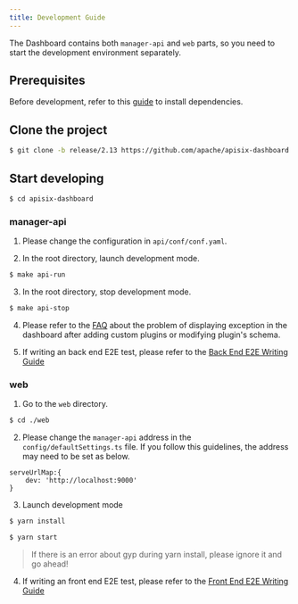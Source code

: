 ```yaml
---
title: Development Guide
---
```


<!--
#
# Licensed to the Apache Software Foundation (ASF) under one or more
# contributor license agreements.  See the NOTICE file distributed with
# this work for additional information regarding copyright ownership.
# The ASF licenses this file to You under the Apache License, Version 2.0
# (the "License"); you may not use this file except in compliance with
# the License.  You may obtain a copy of the License at
#
#     http://www.apache.org/licenses/LICENSE-2.0
#
# Unless required by applicable law or agreed to in writing, software
# distributed under the License is distributed on an "AS IS" BASIS,
# WITHOUT WARRANTIES OR CONDITIONS OF ANY KIND, either express or implied.
# See the License for the specific language governing permissions and
# limitations under the License.
#
-->

The Dashboard contains both `manager-api` and `web` parts, so you need to start the development environment separately.

## Prerequisites

Before development, refer to this [guide](./install.md) to install dependencies.

## Clone the project

```sh
$ git clone -b release/2.13 https://github.com/apache/apisix-dashboard.git
```

## Start developing

```sh
$ cd apisix-dashboard
```

### manager-api

1. Please change the configuration in `api/conf/conf.yaml`.

2. In the root directory, launch development mode.

```sh
$ make api-run
```

3. In the root directory, stop development mode.

```sh
$ make api-stop
```

4. Please refer to the [FAQ](./FAQ.md) about the problem of displaying exception in the dashboard after adding custom plugins or modifying plugin's schema.

5. If writing an back end E2E test, please refer to the [Back End E2E Writing Guide](./back-end-tests.md)

### web

1. Go to the `web` directory.

```sh
$ cd ./web
```

2. Please change the `manager-api` address in the `config/defaultSettings.ts` file. If you follow this guidelines, the address may need to be set as below.

```
serveUrlMap:{
    dev: 'http://localhost:9000'
}
```

3. Launch development mode

```sh
$ yarn install

$ yarn start
```

> If there is an error about gyp during yarn install, please ignore it and go ahead!

4. If writing an front end E2E test, please refer to the [Front End E2E Writing Guide](./front-end-e2e.md)
